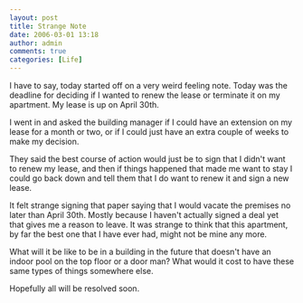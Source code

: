 ```yaml
---
layout: post
title: Strange Note
date: 2006-03-01 13:18
author: admin
comments: true
categories: [Life]
---
```

I have to say, today started off on a very weird feeling note.  Today was the deadline for deciding if I wanted to renew the lease or terminate it on my apartment.  My lease is up on April 30th.

I went in and asked the building manager if I could have an extension on my lease for a month or two, or if I could just have an extra couple of weeks to make my decision.

They said the best course of action would just be to sign that I didn't want to renew my lease, and then if things happened that made me want to stay I could go back down and tell them that I do want to renew it and sign a new lease.

It felt strange signing that paper saying that I would vacate the premises no later than April 30th.  Mostly because I haven't actually signed a deal yet that gives me a reason to leave.  It was strange to think that this apartment, by far the best one that I have ever had, might not be mine any more.

What will it be like to be in a building in the future that doesn't have an indoor pool on the top floor or a door man?  What would it cost to have these same types of things somewhere else.

Hopefully all will be resolved soon.
